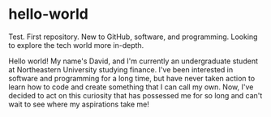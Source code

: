 # hello-world
Test. First repository. New to GitHub, software, and programming. Looking to explore the tech world more in-depth.

Hello world! My name's David, and I'm currently an undergraduate student at Northeastern University studying finance. I've been interested in software and programming for a long time, but have never taken action to learn how to code and create something that I can call my own. Now, I've decided to act on this curiosity that has possessed me for so long and can't wait to see where my aspirations take me!
